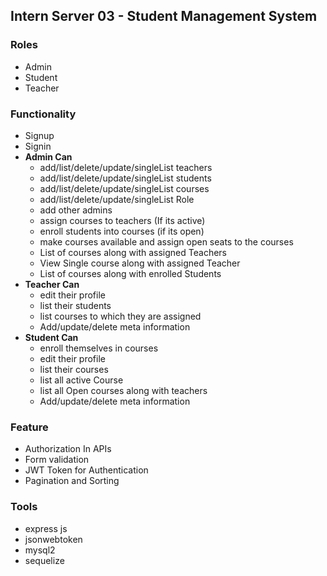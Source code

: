 ## Intern Server 03 - Student Management System
### Roles
* Admin
* Student
* Teacher
### Functionality
* Signup
* Signin
* **Admin Can**
  - add/list/delete/update/singleList teachers
  - add/list/delete/update/singleList students
  - add/list/delete/update/singleList courses
  - add/list/delete/update/singleList Role
  - add other admins
  - assign courses to teachers (If its active)
  - enroll students into courses (if its open)
  - make courses available and assign open seats to the courses 
  - List of courses along with assigned Teachers
  - View Single course along with assigned Teacher
  - List of courses along with enrolled Students
* **Teacher Can**
  - edit their profile
  - list their students
  - list courses to which they are assigned
  - Add/update/delete meta information
* **Student Can**
  - enroll themselves in courses
  - edit their profile
  - list their courses 
  - list all active Course
  - list all Open courses along with teachers
  - Add/update/delete meta information
### Feature
* Authorization In APIs
* Form validation
* JWT Token for Authentication
* Pagination and Sorting 
### Tools
* express js
* jsonwebtoken
* mysql2
* sequelize


